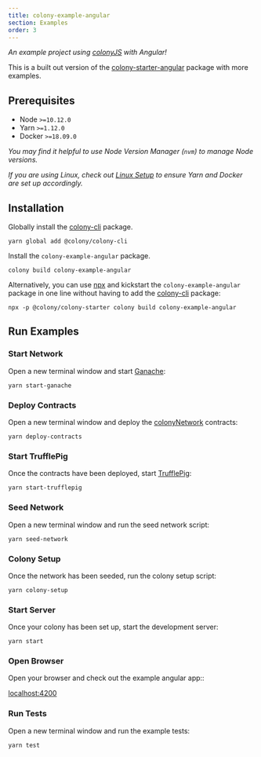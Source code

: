 ```yaml
---
title: colony-example-angular
section: Examples
order: 3
---
```


_An example project using [colonyJS](https://github.com/JoinColony/colonyJS) with Angular!_

This is a built out version of the [colony-starter-angular](/colonystarter/starters-colony-starter-angular) package with more examples.

## Prerequisites

- Node `>=10.12.0`
- Yarn `>=1.12.0`
- Docker `>=18.09.0`

_You may find it helpful to use Node Version Manager (`nvm`) to manage Node versions._

_If you are using Linux, check out [Linux Setup](/colonystarter/docs-linux-setup/) to ensure Yarn and Docker are set up accordingly._

## Installation

Globally install the [colony-cli](/colonystarter/cli-colony-cli) package.

```
yarn global add @colony/colony-cli
```

Install the `colony-example-angular` package.

```
colony build colony-example-angular
```

Alternatively, you can use [npx](https://www.npmjs.com/package/npx) and kickstart the `colony-example-angular` package in one line without having to add the [colony-cli](/cli-colony-cli) package:

```
npx -p @colony/colony-starter colony build colony-example-angular
```

## Run Examples

### Start Network

Open a new terminal window and start [Ganache](https://github.com/trufflesuite/ganache-cli):

```
yarn start-ganache
```

### Deploy Contracts

Open a new terminal window and deploy the [colonyNetwork](https://github.com/JoinColony/colonyNetwork) contracts:

```
yarn deploy-contracts
```

### Start TrufflePig

Once the contracts have been deployed, start [TrufflePig](https://github.com/JoinColony/trufflepig):

```
yarn start-trufflepig
```

### Seed Network

Open a new terminal window and run the seed network script:

```
yarn seed-network
```

### Colony Setup

Once the network has been seeded, run the colony setup script:

```
yarn colony-setup
```

### Start Server

Once your colony has been set up, start the development server:

```
yarn start
```

### Open Browser

Open your browser and check out the example angular app::

[localhost:4200](http://localhost:4200)

### Run Tests

Open a new terminal window and run the example tests:

```
yarn test
```
